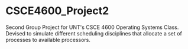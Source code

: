 # CSCE4600_Project2
Second Group Project for UNT's CSCE 4600 Operating Systems Class. Devised to simulate different scheduling disciplines that allocate a set of processes to available processors.
